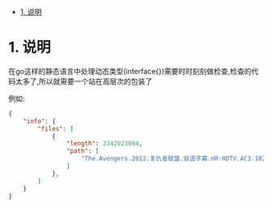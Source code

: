 <!-- TOC -->

- [1. 说明](#1-说明)

<!-- /TOC -->

<a id="markdown-1-说明" name="1-说明"></a>
# 1. 说明

在go这样的静态语言中处理动态类型(interface{})需要时时刻刻做检查,检查的代码太多了,所以就需要一个站在高层次的包装了


例如:
```json
{
    "info": {
        "files": [
            {
                "length": 2342023084,
                "path": [
                    "The.Avengers.2012.复仇者联盟.双语字幕.HR-HDTV.AC3.1024X576.x264-人人影视制作.mkv"
                ]
            },
        ]
    }
}
```

